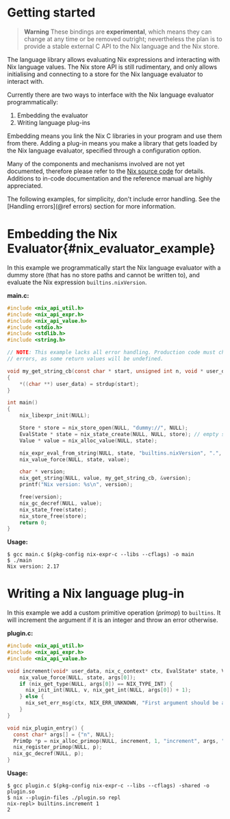 # Getting started

> **Warning** These bindings are **experimental**, which means they can change
> at any time or be removed outright; nevertheless the plan is to provide a
> stable external C API to the Nix language and the Nix store.

The language library allows evaluating Nix expressions and interacting with Nix
language values. The Nix store API is still rudimentary, and only allows
initialising and connecting to a store for the Nix language evaluator to
interact with.

Currently there are two ways to interface with the Nix language evaluator
programmatically:

1. Embedding the evaluator
2. Writing language plug-ins

Embedding means you link the Nix C libraries in your program and use them from
there. Adding a plug-in means you make a library that gets loaded by the Nix
language evaluator, specified through a configuration option.

Many of the components and mechanisms involved are not yet documented, therefore
please refer to the [Nix source code](https://github.com/NixOS/nix/) for
details. Additions to in-code documentation and the reference manual are highly
appreciated.

The following examples, for simplicity, don't include error handling. See the
[Handling errors](@ref errors) section for more information.

# Embedding the Nix Evaluator{#nix_evaluator_example}

In this example we programmatically start the Nix language evaluator with a
dummy store (that has no store paths and cannot be written to), and evaluate the
Nix expression `builtins.nixVersion`.

**main.c:**

```C
#include <nix_api_util.h>
#include <nix_api_expr.h>
#include <nix_api_value.h>
#include <stdio.h>
#include <stdlib.h>
#include <string.h>

// NOTE: This example lacks all error handling. Production code must check for
// errors, as some return values will be undefined.

void my_get_string_cb(const char * start, unsigned int n, void * user_data)
{
    *((char **) user_data) = strdup(start);
}

int main()
{
    nix_libexpr_init(NULL);

    Store * store = nix_store_open(NULL, "dummy://", NULL);
    EvalState * state = nix_state_create(NULL, NULL, store); // empty search path (NIX_PATH)
    Value * value = nix_alloc_value(NULL, state);

    nix_expr_eval_from_string(NULL, state, "builtins.nixVersion", ".", value);
    nix_value_force(NULL, state, value);

    char * version;
    nix_get_string(NULL, value, my_get_string_cb, &version);
    printf("Nix version: %s\n", version);

    free(version);
    nix_gc_decref(NULL, value);
    nix_state_free(state);
    nix_store_free(store);
    return 0;
}
```

**Usage:**

```ShellSession
$ gcc main.c $(pkg-config nix-expr-c --libs --cflags) -o main
$ ./main
Nix version: 2.17
```

# Writing a Nix language plug-in

In this example we add a custom primitive operation (_primop_) to `builtins`. It
will increment the argument if it is an integer and throw an error otherwise.

**plugin.c:**

```C
#include <nix_api_util.h>
#include <nix_api_expr.h>
#include <nix_api_value.h>

void increment(void* user_data, nix_c_context* ctx, EvalState* state, Value** args, Value* v) {
    nix_value_force(NULL, state, args[0]);
    if (nix_get_type(NULL, args[0]) == NIX_TYPE_INT) {
      nix_init_int(NULL, v, nix_get_int(NULL, args[0]) + 1);
    } else {
      nix_set_err_msg(ctx, NIX_ERR_UNKNOWN, "First argument should be an integer.");
    }
}

void nix_plugin_entry() {
  const char* args[] = {"n", NULL};
  PrimOp *p = nix_alloc_primop(NULL, increment, 1, "increment", args, "Example custom built-in function: increments an integer", NULL);
  nix_register_primop(NULL, p);
  nix_gc_decref(NULL, p);
}
```

**Usage:**

```ShellSession
$ gcc plugin.c $(pkg-config nix-expr-c --libs --cflags) -shared -o plugin.so
$ nix --plugin-files ./plugin.so repl
nix-repl> builtins.increment 1
2
```
